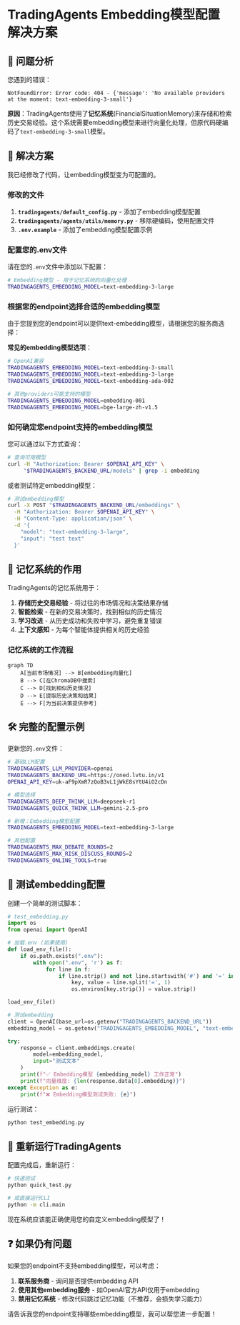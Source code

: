 # TradingAgents Embedding模型配置解决方案

## 🎯 问题分析

您遇到的错误：
```
NotFoundError: Error code: 404 - {'message': 'No available providers at the moment: text-embedding-3-small'}
```

**原因**：TradingAgents使用了**记忆系统**(FinancialSituationMemory)来存储和检索历史交易经验。这个系统需要embedding模型来进行向量化处理，但原代码硬编码了`text-embedding-3-small`模型。

## 🔧 解决方案

我已经修改了代码，让embedding模型变为可配置的。

### 修改的文件

1. **`tradingagents/default_config.py`** - 添加了embedding模型配置
2. **`tradingagents/agents/utils/memory.py`** - 移除硬编码，使用配置文件
3. **`.env.example`** - 添加了embedding模型配置示例

### 配置您的.env文件

请在您的`.env`文件中添加以下配置：

```bash
# Embedding模型 - 用于记忆系统的向量化处理
TRADINGAGENTS_EMBEDDING_MODEL=text-embedding-3-large
```

### 根据您的endpoint选择合适的embedding模型

由于您提到您的endpoint可以提供text-embedding模型，请根据您的服务商选择：

**常见的embedding模型选项**：
```bash
# OpenAI兼容
TRADINGAGENTS_EMBEDDING_MODEL=text-embedding-3-small
TRADINGAGENTS_EMBEDDING_MODEL=text-embedding-3-large
TRADINGAGENTS_EMBEDDING_MODEL=text-embedding-ada-002

# 其他providers可能支持的模型
TRADINGAGENTS_EMBEDDING_MODEL=embedding-001
TRADINGAGENTS_EMBEDDING_MODEL=bge-large-zh-v1.5
```

### 如何确定您endpoint支持的embedding模型

您可以通过以下方式查询：

```bash
# 查询可用模型
curl -H "Authorization: Bearer $OPENAI_API_KEY" \
     "$TRADINGAGENTS_BACKEND_URL/models" | grep -i embedding
```

或者测试特定embedding模型：

```bash
# 测试embedding模型
curl -X POST "$TRADINGAGENTS_BACKEND_URL/embeddings" \
  -H "Authorization: Bearer $OPENAI_API_KEY" \
  -H "Content-Type: application/json" \
  -d '{
    "model": "text-embedding-3-large",
    "input": "test text"
  }'
```

## 📝 记忆系统的作用

TradingAgents的记忆系统用于：

1. **存储历史交易经验** - 将过往的市场情况和决策结果存储
2. **智能检索** - 在新的交易决策时，找到相似的历史情况
3. **学习改进** - 从历史成功和失败中学习，避免重复错误
4. **上下文感知** - 为每个智能体提供相关的历史经验

### 记忆系统的工作流程

```mermaid
graph TD
    A[当前市场情况] --> B[embedding向量化]
    B --> C[在ChromaDB中搜索]
    C --> D[找到相似历史情况]
    D --> E[提取历史决策和结果]
    E --> F[为当前决策提供参考]
```

## 🛠️ 完整的配置示例

更新您的`.env`文件：

```bash
# 基础LLM配置
TRADINGAGENTS_LLM_PROVIDER=openai
TRADINGAGENTS_BACKEND_URL=https://oned.lvtu.in/v1
OPENAI_API_KEY=uk-aF9pXmR7zQoB3vL1jWkE8sYtU4iO2cDn

# 模型选择
TRADINGAGENTS_DEEP_THINK_LLM=deepseek-r1
TRADINGAGENTS_QUICK_THINK_LLM=gemini-2.5-pro

# 新增：Embedding模型配置
TRADINGAGENTS_EMBEDDING_MODEL=text-embedding-3-large

# 其他配置
TRADINGAGENTS_MAX_DEBATE_ROUNDS=2
TRADINGAGENTS_MAX_RISK_DISCUSS_ROUNDS=2
TRADINGAGENTS_ONLINE_TOOLS=true
```

## 🧪 测试embedding配置

创建一个简单的测试脚本：

```python
# test_embedding.py
import os
from openai import OpenAI

# 加载.env (如果使用)
def load_env_file():
    if os.path.exists(".env"):
        with open(".env", 'r') as f:
            for line in f:
                if line.strip() and not line.startswith('#') and '=' in line:
                    key, value = line.split('=', 1)
                    os.environ[key.strip()] = value.strip()

load_env_file()

# 测试embedding
client = OpenAI(base_url=os.getenv("TRADINGAGENTS_BACKEND_URL"))
embedding_model = os.getenv("TRADINGAGENTS_EMBEDDING_MODEL", "text-embedding-3-small")

try:
    response = client.embeddings.create(
        model=embedding_model,
        input="测试文本"
    )
    print(f"✅ Embedding模型 {embedding_model} 工作正常")
    print(f"向量维度: {len(response.data[0].embedding)}")
except Exception as e:
    print(f"❌ Embedding模型测试失败: {e}")
```

运行测试：
```bash
python test_embedding.py
```

## 🚀 重新运行TradingAgents

配置完成后，重新运行：

```bash
# 快速测试
python quick_test.py

# 或直接运行CLI
python -m cli.main
```

现在系统应该能正确使用您的自定义embedding模型了！

## ❓ 如果仍有问题

如果您的endpoint不支持embedding模型，可以考虑：

1. **联系服务商** - 询问是否提供embedding API
2. **使用其他embedding服务** - 如OpenAI官方API仅用于embedding
3. **禁用记忆系统** - 修改代码跳过记忆功能（不推荐，会损失学习能力）

请告诉我您的endpoint支持哪些embedding模型，我可以帮您进一步配置！